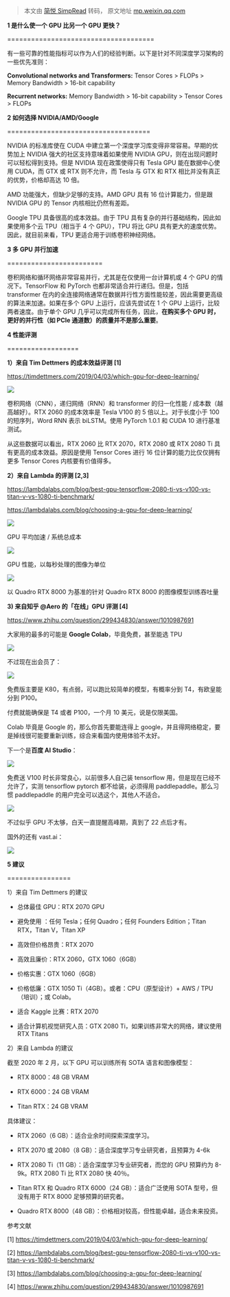 > 本文由 [简悦 SimpRead](http://ksria.com/simpread/) 转码， 原文地址 [mp.weixin.qq.com](https://mp.weixin.qq.com/s?__biz=MzU0NjgzMDIxMQ==&mid=2247590843&idx=1&sn=a216d4b45758144e8f2051c30f6bfcba&chksm=fb548157cc23084176ce6b35ea9e13027c7965e453cb98f70c57eba37ea7679eb2705229b5c3&mpshare=1&scene=1&srcid=031447DqXCTm1xyAEKIBY5JV&sharer_sharetime=1647233040651&sharer_shareid=7fece245937ac96f04f0fb8e1311fff1#rd)

**1 是什么使一个 GPU 比另一个 GPU 更快？**






=====================================

有一些可靠的性能指标可以作为人们的经验判断。以下是针对不同深度学习架构的一些优先准则：

**Convolutional networks and Transformers:** Tensor Cores > FLOPs > Memory Bandwidth > 16-bit capability

**Recurrent networks:** Memory Bandwidth > 16-bit capability > Tensor Cores > FLOPs

**2 如何选择 NVIDIA/AMD/Google**






====================================

NVIDIA 的标准库使在 CUDA 中建立第一个深度学习库变得非常容易。早期的优势加上 NVIDIA 强大的社区支持意味着如果使用 NVIDIA GPU，则在出现问题时可以轻松得到支持。但是 NVIDIA 现在政策使得只有 Tesla GPU 能在数据中心使用 CUDA，而 GTX 或 RTX 则不允许，而 Tesla 与 GTX 和 RTX 相比并没有真正的优势，价格却高达 10 倍。

AMD 功能强大，但缺少足够的支持。AMD GPU 具有 16 位计算能力，但是跟 NVIDIA GPU 的 Tensor 内核相比仍然有差距。

Google TPU 具备很高的成本效益。由于 TPU 具有复杂的并行基础结构，因此如果使用多个云 TPU（相当于 4 个 GPU），TPU 将比 GPU 具有更大的速度优势。因此，就目前来看，TPU 更适合用于训练卷积神经网络。

**3 多 GPU 并行加速**






========================

卷积网络和循环网络非常容易并行，尤其是在仅使用一台计算机或 4 个 GPU 的情况下。TensorFlow 和 PyTorch 也都非常适合并行递归。但是，包括 transformer 在内的全连接网络通常在数据并行性方面性能较差，因此需要更高级的算法来加速。如果在多个 GPU 上运行，应该先尝试在 1 个 GPU 上运行，比较两者速度。由于单个 GPU 几乎可以完成所有任务，因此，**在购买多个 GPU 时，更好的并行性（如 PCIe 通道数）的质量并不是那么重要**。

**4 性能评测**






==================

**1）来自 Tim Dettmers 的成本效益评测** **[1]**

https://timdettmers.com/2019/04/03/which-gpu-for-deep-learning/

![](https://mmbiz.qpic.cn/sz_mmbiz_png/gYUsOT36vfrPojI3DARSY7XYEBa8I928zpDJB8SFlRp1eebMgAM7y8KsjwNdoiatvdFiarympWqUzTYkh8Y56ZVQ/640?wx_fmt=png)

卷积网络（CNN），递归网络（RNN）和 transformer 的归一化性能 / 成本数（越高越好）。RTX 2060 的成本效率是 Tesla V100 的 5 倍以上。对于长度小于 100 的短序列，Word RNN 表示 biLSTM。使用 PyTorch 1.0.1 和 CUDA 10 进行基准测试。

从这些数据可以看出，RTX 2060 比 RTX 2070，RTX 2080 或 RTX 2080 Ti 具有更高的成本效益。原因是使用 Tensor Cores 进行 16 位计算的能力比仅仅拥有更多 Tensor Cores 内核要有价值得多。

**2）来自 Lambda 的评测 **[2,3]****

https://lambdalabs.com/blog/best-gpu-tensorflow-2080-ti-vs-v100-vs-titan-v-vs-1080-ti-benchmark/

https://lambdalabs.com/blog/choosing-a-gpu-for-deep-learning/

![](https://mmbiz.qpic.cn/sz_mmbiz_png/gYUsOT36vfrPojI3DARSY7XYEBa8I928mDvJbJiaeTiayvmbkYOWic7rEGicYfLpbCwgW785l5EBicHbHNRuj9to37w/640?wx_fmt=png)

GPU 平均加速 / 系统总成本  

![](https://mmbiz.qpic.cn/sz_mmbiz_png/gYUsOT36vfrPojI3DARSY7XYEBa8I9286jbnc7reoDc1cPPUn7vH3k0u1oRsiaTYLeBOKEzibJGxCXJdGX4nDVzg/640?wx_fmt=png)

GPU 性能，以每秒处理的图像为单位

![](https://mmbiz.qpic.cn/sz_mmbiz_png/gYUsOT36vfrPojI3DARSY7XYEBa8I92889YHWS5Zg0dISTXZ3QVC4AxjtRMIibbicn8xtdMPMkg1Dj5cwoUwtOBQ/640?wx_fmt=png)

 以 Quadro RTX 8000 为基准的针对 Quadro RTX 8000 的图像模型训练吞吐量

**3) 来自知乎 @Aero 的「在线」GPU 评测 **[4]****

https://www.zhihu.com/question/299434830/answer/1010987691

大家用的最多的可能是 **Google Colab**，毕竟免费，甚至能选 TPU

![](https://mmbiz.qpic.cn/sz_mmbiz_jpg/gYUsOT36vfrPojI3DARSY7XYEBa8I928rydVmcZJeqJ0jXicqO81cz5VicTuh4M4siaEkNmXIiaKIbxJPiazmuOdRFQ/640?wx_fmt=jpeg)

不过现在出会员了：

![](https://mmbiz.qpic.cn/sz_mmbiz_jpg/gYUsOT36vfrPojI3DARSY7XYEBa8I928xRJibUV0vYfx06rHDDwoiaVuLh58KjwfvLSFKlZjQZ6icu6bQmGz8SJzQ/640?wx_fmt=jpeg)

免费版主要是 K80，有点弱，可以跑比较简单的模型，有概率分到 T4，有欧皇能分到 P100。

付费就能确保是 T4 或者 P100，一个月 10 美元，说是仅限美国。

Colab 毕竟是 Google 的，那么你首先要能连得上 google，并且得网络稳定，要是掉线很可能要重新训练，综合来看国内使用体验不太好。

下一个是**百度 AI Studio**：

![](https://mmbiz.qpic.cn/sz_mmbiz_jpg/gYUsOT36vfrPojI3DARSY7XYEBa8I928OqKBlNGVYVS68Y1ibgxB3hibeDXjMViazxTO6IpwzJbUicA4yTk3xEe9nw/640?wx_fmt=jpeg)

免费送 V100 时长非常良心，以前很多人自己装 tensorflow 用，但是现在已经不允许了，实测 tensorflow pytorch 都不给装，必须得用 paddlepaddle。那么习惯 paddlepaddle 的用户完全可以选这个，其他人不适合。

![](https://mmbiz.qpic.cn/sz_mmbiz_jpg/gYUsOT36vfrPojI3DARSY7XYEBa8I928GvyBajsqFKPIqY1QmM9NDPLk0nGdck2AjM8rB9fdyiajuRBVZeNRylw/640?wx_fmt=jpeg)

不过似乎 GPU 不太够，白天一直提醒高峰期，真到了 22 点后才有。

国外的还有 vast.ai：

![](https://mmbiz.qpic.cn/sz_mmbiz_jpg/gYUsOT36vfrPojI3DARSY7XYEBa8I928ULyP8BagvxtQ2mPwoQmJ7BekEg086ibPBc7eib5f0ES7nmh4icFMtB8TA/640?wx_fmt=jpeg)

**5 建议**






================

1）来自 Tim Dettmers 的建议

*   总体最佳 GPU：RTX 2070 GPU  
    
*   避免使用 ：任何 Tesla；任何 Quadro；任何 Founders Edition；Titan RTX，Titan V，Titan XP  
    
*   高效但价格昂贵：RTX 2070  
    
*   高效且廉价：RTX 2060，GTX 1060（6GB）  
    
*   价格实惠：GTX 1060（6GB）  
    
*   价格低廉：GTX 1050 Ti（4GB）。或者：CPU（原型设计）+ AWS / TPU（培训）；或 Colab。  
    
*   适合 Kaggle 比赛：RTX 2070  
    
*   适合计算机视觉研究人员：GTX 2080 Ti，如果训练非常大的网络，建议使用 RTX Titans
    

2）来自 Lambda 的建议

截至 2020 年 2 月，以下 GPU 可以训练所有 SOTA 语言和图像模型：

*   RTX 8000：48 GB VRAM
    
*   RTX 6000：24 GB VRAM
    
*   Titan RTX：24 GB VRAM
    

具体建议：

*   RTX 2060（6 GB）：适合业余时间探索深度学习。
    
*   RTX 2070 或 2080（8 GB）：适合深度学习专业研究者，且预算为 4-6k
    
*   RTX 2080 Ti（11 GB）：适合深度学习专业研究者，而您的 GPU 预算约为 8-9k。RTX 2080 Ti 比 RTX 2080 快 40％。
    
*   Titan RTX 和 Quadro RTX 6000（24 GB）：适合广泛使用 SOTA 型号，但没有用于 RTX 8000 足够预算的研究者。
    
*   Quadro RTX 8000（48 GB）：价格相对较高，但性能卓越，适合未来投资。
    

参考文献

[1] https://timdettmers.com/2019/04/03/which-gpu-for-deep-learning/

[2] https://lambdalabs.com/blog/best-gpu-tensorflow-2080-ti-vs-v100-vs-titan-v-vs-1080-ti-benchmark/

[3] https://lambdalabs.com/blog/choosing-a-gpu-for-deep-learning/

[4] https://www.zhihu.com/question/299434830/answer/1010987691